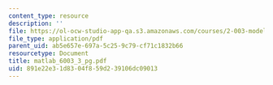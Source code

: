 ```yaml
---
content_type: resource
description: ''
file: https://ol-ocw-studio-app-qa.s3.amazonaws.com/courses/2-003-modeling-dynamics-and-control-i-spring-2005/891e22e31d8304f859d239106dc09013_matlab_6003_3_pg.pdf
file_type: application/pdf
parent_uid: ab5e657e-697a-5c25-9c79-cf71c1832b66
resourcetype: Document
title: matlab_6003_3_pg.pdf
uid: 891e22e3-1d83-04f8-59d2-39106dc09013
---
```

